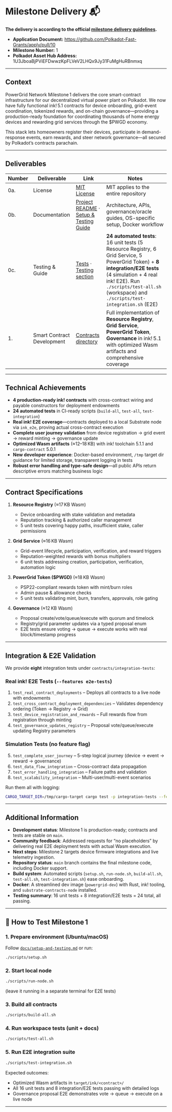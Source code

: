 # Milestone Delivery 📬

**The delivery is according to the official [milestone delivery guidelines](https://github.com/Polkadot-Fast-Grants/delivery/blob/master/delivery-guidelines.md).**

* **Application Document:** https://github.com/Polkadot-Fast-Grants/apply/pull/10  
* **Milestone Number:** 1  
* **Polkadot Asset Hub Address:** 1U3JboaBjPViEFDwwzKpFLVeV2LHQx9Jy31FuMgHuRBnmxq

---

## Context

PowerGrid Network Milestone 1 delivers the core smart-contract infrastructure for our decentralized virtual power plant on Polkadot. We now have fully functional ink! 5.1 contracts for device onboarding, grid-event coordination, tokenized rewards, and on-chain governance—providing a production-ready foundation for coordinating thousands of home energy devices and rewarding grid services through the $PWGD economy.

This stack lets homeowners register their devices, participate in demand-response events, earn rewards, and steer network governance—all secured by Polkadot’s contracts parachain.

---

## Deliverables

| Number | Deliverable | Link | Notes |
| --- | --- | --- | --- |
| 0a. | License | [MIT License](https://github.com/kunal-drall/powergrid_network/blob/main/LICENSE) | MIT applies to the entire repository |
| 0b. | Documentation | [Project README](https://github.com/kunal-drall/powergrid_network/blob/main/README.md) · [Setup & Testing Guide](https://github.com/kunal-drall/powergrid_network/blob/main/docs/setup-and-testing.md) | Architecture, APIs, governance/oracle guides, OS-specific setup, Docker workflow |
| 0c. | Testing & Guide | [Tests](https://github.com/kunal-drall/powergrid_network/tree/main/contracts) · [Testing section](https://github.com/kunal-drall/powergrid_network/blob/main/docs/setup-and-testing.md#3-build-and-test-workflow) | **24 automated tests**: 16 unit tests (5 Resource Registry, 6 Grid Service, 5 PowerGrid Token) + **8 integration/E2E tests** (4 simulation + 4 real ink! E2E). Run `./scripts/test-all.sh` (workspace) and `./scripts/test-integration.sh` (E2E) |
| 1. | Smart Contract Development | [Contracts directory](https://github.com/kunal-drall/powergrid_network/tree/main/contracts) | Full implementation of **Resource Registry**, **Grid Service**, **PowerGrid Token**, **Governance** in ink! 5.1 with optimized Wasm artifacts and comprehensive coverage |

---

## Technical Achievements

- **4 production-ready ink! contracts** with cross-contract wiring and payable constructors for deployment endowments  
- **24 automated tests** in CI-ready scripts (`build-all`, `test-all`, `test-integration`)  
- **Real ink! E2E coverage**—contracts deployed to a local Substrate node via `ink_e2e`, proving actual cross-contract execution  
- **Complete user journey validation** from device registration → grid event → reward minting → governance update  
- **Optimized Wasm artifacts** (≈12–18 KB) with ink! toolchain 5.1.1 and `cargo-contract` 5.0.1  
- **New developer experience**: Docker-based environment, `/tmp` target dir guidance for limited storage, transparent logging in tests  
- **Robust error handling and type-safe design**—all public APIs return descriptive errors matching business logic  

---

## Contract Specifications

1. **Resource Registry** (≈17 KB Wasm)  
   - Device onboarding with stake validation and metadata  
   - Reputation tracking & authorized caller management  
   - 5 unit tests covering happy paths, insufficient stake, caller permissions

2. **Grid Service** (≈16 KB Wasm)  
   - Grid-event lifecycle, participation, verification, and reward triggers  
   - Reputation-weighted rewards with bonus multipliers  
   - 6 unit tests addressing creation, participation, verification, automation logic

3. **PowerGrid Token ($PWGD)** (≈18 KB Wasm)  
   - PSP22-compliant rewards token with mint/burn roles  
   - Admin pause & allowance checks  
   - 5 unit tests validating mint, burn, transfers, approvals, role gating

4. **Governance** (≈12 KB Wasm)  
   - Proposal create/vote/queue/execute with quorum and timelock  
   - Registry/grid parameter updates via a typed proposal enum  
   - E2E tests ensure voting → queue → execute works with real block/timestamp progress

---

## Integration & E2E Validation

We provide **eight** integration tests under `contracts/integration-tests`:

### Real ink! E2E Tests (`--features e2e-tests`)
1. `test_real_contract_deployments` – Deploys all contracts to a live node with endowments  
2. `test_cross_contract_deployment_dependencies` – Validates dependency ordering (Token → Registry → Grid)  
3. `test_device_registration_and_rewards` – Full rewards flow from registration through minting  
4. `test_governance_updates_registry` – Proposal vote/queue/execute updating Registry parameters

### Simulation Tests (no feature flag)
5. `test_complete_user_journey` – 5-step logical journey (device → event → reward → governance)  
6. `test_data_flow_integration` – Cross-contract data propagation  
7. `test_error_handling_integration` – Failure paths and validation  
8. `test_scalability_integration` – Multi-user/multi-event scenarios

Run them all with logging:

```bash
CARGO_TARGET_DIR=/tmp/cargo-target cargo test -p integration-tests --features e2e-tests -- --nocapture
```

---

## Additional Information

- **Development status**: Milestone 1 is production-ready; contracts and tests are stable on `main`.  
- **Community feedback**: Addressed requests for “no placeholders” by delivering real E2E deployment tests with actual Wasm execution.  
- **Next steps**: Milestone 2 targets device firmware integrations and live telemetry ingestion.  
- **Repository status**: `main` branch contains the final milestone code, including Docker support.  
- **Build system**: Automated scripts (`setup.sh`, `run-node.sh`, `build-all.sh`, `test-all.sh`, `test-integration.sh`) ease onboarding.  
- **Docker**: A streamlined dev image (`powergrid-dev`) with Rust, ink! tooling, and `substrate-contracts-node` installed.  
- **Testing summary**: 16 unit tests + 8 integration/E2E tests = 24 total, all passing.

---

## 🔬 How to Test Milestone 1

### 1. Prepare environment (Ubuntu/macOS)
Follow [`docs/setup-and-testing.md`](https://github.com/kunal-drall/powergrid_network/blob/main/docs/setup-and-testing.md) or run:

```bash
./scripts/setup.sh
```

### 2. Start local node
```bash
./scripts/run-node.sh
```
(leave it running in a separate terminal for E2E tests)

### 3. Build all contracts
```bash
./scripts/build-all.sh
```

### 4. Run workspace tests (unit + docs)
```bash
./scripts/test-all.sh
```

### 5. Run E2E integration suite
```bash
./scripts/test-integration.sh
```

Expected outcomes:
- Optimized Wasm artifacts in `target/ink/<contract>/`
- All 16 unit tests and 8 integration/E2E tests passing with detailed logs
- Governance proposal E2E demonstrates vote → queue → execute on a live node

---
